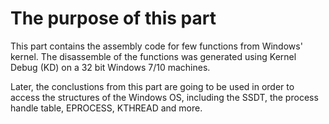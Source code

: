 # The purpose of this part 

This part contains the assembly code for few functions from Windows' kernel.
The disassemble of the functions was generated using Kernel Debug (KD) on a 32 bit Windows 7/10 machines.

Later, the conclustions from this part are going to be used in order to access the structures of the Windows OS, including the SSDT, the process handle table, EPROCESS, KTHREAD and more.